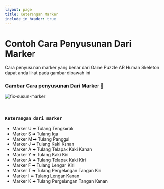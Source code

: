 ```yaml
---
layout: page
title: Keterangan Marker
include_in_header: true
---
```


# Contoh Cara Penyusunan Dari Marker 
Cara penyusunan marker yang benar dari Game Puzzle AR Human Skeleton dapat anda lihat pada gambar dibawah ini

### Gambar Cara penyusunan Dari Marker 📌

![fix-susun-marker](/assets/fix-susun-marker.jpg)

<br>

### `Keterangan dari marker`
- Marker U ➡ Tulang Tengkorak
- Marker S ➡ Tulang Iga
- Marker M ➡ Tulang Panggul
- Marker J ➡ Tulang Kaki Kanan
- Marker A ➡ Tulang Telapak Kaki Kanan
- Marker Y ➡ Tulang Kaki Kiri
- Marker A ➡ Tulang Telapak Kaki Kiri
- Marker F ➡ Tulang Lengan Kiri
- Marker T ➡ Tulang Pergelangan Tangan Kiri
- Marker I ➡ Tulang Lengan Kanan
- Marker K ➡ Tulang Pergelangan Tangan Kanan

<br>

